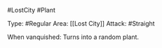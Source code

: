 #LostCity #Plant 

Type: #Regular 
Area: [[Lost City]]
Attack: #Straight

When vanquished: Turns into a random plant. 